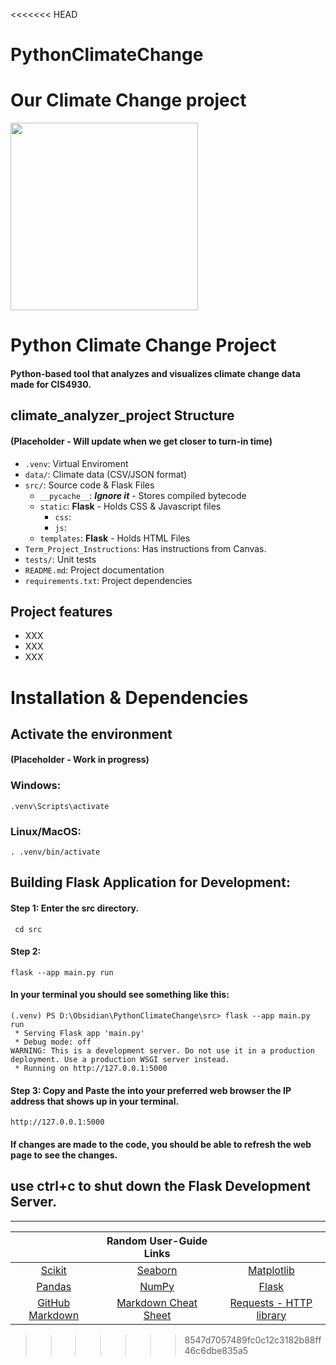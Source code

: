 <<<<<<< HEAD
# PythonClimateChange
Our Climate Change project
=======
<img src="https://i.imgur.com/AqlOpg6.png" width="300" height="">

# Python Climate Change Project

#### Python-based tool that analyzes and visualizes climate change data made for CIS4930.


## climate_analyzer_project Structure 
#### (Placeholder - Will update when we get closer to turn-in time)
* `.venv`: Virtual Enviroment
* `data/`: Climate data (CSV/JSON format)
* `src/`: Source code & Flask Files
    * `__pycache__`: ***Ignore it*** - Stores compiled bytecode
    * `static`: **Flask** - Holds CSS & Javascript files
        * `css`: 
        * `js`:
    * `templates`: **Flask** - Holds HTML Files
* `Term_Project_Instructions`: Has instructions from Canvas.
* `tests/`: Unit tests
* `README.md`: Project documentation
* `requirements.txt`: Project dependencies

## Project features
- XXX
- XXX
- XXX


# Installation & Dependencies

## Activate the environment
#### (Placeholder - Work in progress)

### Windows:
```
.venv\Scripts\activate
```

### Linux/MacOS:
```
. .venv/bin/activate
```
## Building Flask Application for Development:
#### Step 1: Enter the src directory.
```
 cd src
```

#### Step 2:
```
flask --app main.py run
```

#### In your terminal you should see something like this:
```
(.venv) PS D:\Obsidian\PythonClimateChange\src> flask --app main.py run
 * Serving Flask app 'main.py'
 * Debug mode: off
WARNING: This is a development server. Do not use it in a production deployment. Use a production WSGI server instead.
 * Running on http://127.0.0.1:5000
```
#### Step 3: Copy and Paste the into your preferred web browser the IP address that shows up in your terminal.
```
http://127.0.0.1:5000
```
#### If changes are made to the code, you should be able to refresh the web page to see the changes.
## use ctrl+c to shut down the Flask Development Server.

---
|             |    Random User-Guide Links         |               |
|    :----:   |    :----:   |    :----:     |
|[Scikit](https://scikit-learn.org/stable/install.html)|[Seaborn](https://seaborn.pydata.org/tutorial.html)| [Matplotlib](https://matplotlib.org/stable/users/index.html)|
|[Pandas](https://pandas.pydata.org/docs/user_guide/index.html)|[NumPy](https://numpy.org/doc/stable/)|[Flask](https://flask.palletsprojects.com/en/stable/)|
|[GitHub Markdown](https://docs.github.com/en/get-started/writing-on-github/getting-started-with-writing-and-formatting-on-github/basic-writing-and-formatting-syntax)|[Markdown Cheat Sheet](https://www.markdownguide.org/basic-syntax/)| [Requests - HTTP library](https://requests.readthedocs.io/en/latest/)
>>>>>>> 8547d7057489fc0c12c3182b88ff46c6dbe835a5
